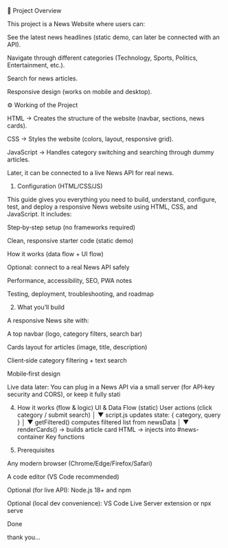 📌 Project Overview

This project is a News Website where users can:

See the latest news headlines (static demo, can later be connected with an API).

Navigate through different categories (Technology, Sports, Politics, Entertainment, etc.).

Search for news articles.

Responsive design (works on mobile and desktop).

⚙️ Working of the Project

HTML → Creates the structure of the website (navbar, sections, news cards).

CSS → Styles the website (colors, layout, responsive grid).

JavaScript → Handles category switching and searching through dummy articles.

Later, it can be connected to a live News API for real news.

1) Configuration (HTML/CSS/JS)

This guide gives you everything you need to build, understand, configure, test, and deploy a responsive News website using HTML, CSS, and JavaScript. It includes:

Step‑by‑step setup (no frameworks required)

Clean, responsive starter code (static demo)

How it works (data flow + UI flow)

Optional: connect to a real News API safely

Performance, accessibility, SEO, PWA notes

Testing, deployment, troubleshooting, and roadmap

2) What you’ll build

A responsive News site with:

A top navbar (logo, category filters, search bar)

Cards layout for articles (image, title, description)

Client‑side category filtering + text search

Mobile‑first design

Live data later: You can plug in a News API via a small server (for API‑key security and CORS), or keep it fully stati

4) How it works (flow & logic)
UI & Data Flow (static)
User actions (click category / submit search)
        │
        ▼
script.js updates state: { category, query }
        │
        ▼
getFiltered() computes filtered list from newsData
        │
        ▼
renderCards() → builds article card HTML → injects into #news-container
Key functions
   
5) Prerequisites

Any modern browser (Chrome/Edge/Firefox/Safari)

A code editor (VS Code recommended)

Optional (for live API): Node.js 18+ and npm

Optional (local dev convenience): VS Code Live Server extension or npx serve

Done 

thank you...
